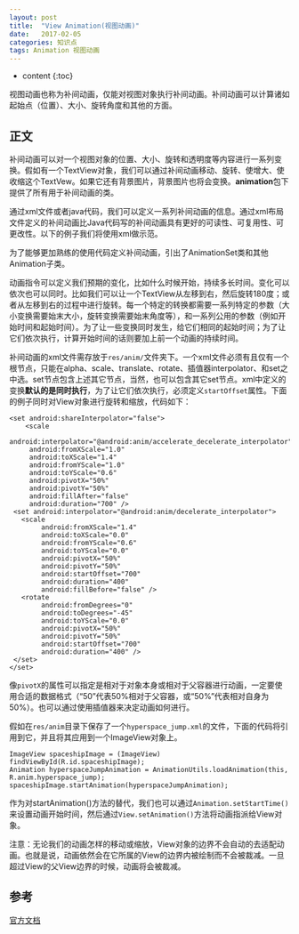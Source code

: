 ```yaml
---
layout: post
title:  "View Animation(视图动画)"
date:   2017-02-05
categories: 知识点
tags: Animation 视图动画
---
```


* content
{:toc}

视图动画也称为补间动画，仅能对视图对象执行补间动画。补间动画可以计算诸如起始点（位置）、大小、旋转角度和其他的方面。




## 正文

补间动画可以对一个视图对象的位置、大小、旋转和透明度等内容进行一系列变换。假如有一个TextView对象，我们可以通过补间动画移动、旋转、使增大、使收缩这个TextVew。如果它还有背景图片，背景图片也将会变换。**animation**包下提供了所有用于补间动画的类。

通过xml文件或者java代码，我们可以定义一系列补间动画的信息。通过xml布局文件定义的补间动画比Java代码写的补间动画具有更好的可读性、可复用性、可更改性。以下的例子我们将使用xml做示范。

为了能够更加熟练的使用代码定义补间动画，引出了AnimationSet类和其他Animation子类。

动画指令可以定义我们预期的变化，比如什么时候开始，持续多长时间。变化可以依次也可以同时。比如我们可以让一个TextView从左移到右，然后旋转180度；或者从左移到右的过程中进行旋转。每一个特定的转换都需要一系列特定的参数（大小变换需要始末大小，旋转变换需要始末角度等），和一系列公用的参数（例如开始时间和起始时间）。为了让一些变换同时发生，给它们相同的起始时间；为了让它们依次执行，计算开始时间的话则要加上前一个动画的持续时间。

补间动画的xml文件需存放于`res/anim/`文件夹下。一个xml文件必须有且仅有一个根节点，只能在alpha、scale、translate、rotate、插值器interpolator、和set之中选。set节点包含上述其它节点，当然，也可以包含其它set节点。xml中定义的变换**默认的是同时执行**，为了让它们依次执行，必须定义`startOffset`属性。下面的例子同时对View对象进行旋转和缩放，代码如下：

    <set android:shareInterpolator="false">
        <scale
         android:interpolator="@android:anim/accelerate_decelerate_interpolator"
         android:fromXScale="1.0"
         android:toXScale="1.4"
         android:fromYScale="1.0"
         android:toYScale="0.6"
         android:pivotX="50%"
         android:pivotY="50%"
         android:fillAfter="false"
         android:duration="700" />
     <set android:interpolator="@android:anim/decelerate_interpolator">
       <scale
            android:fromXScale="1.4"
            android:toXScale="0.0"
            android:fromYScale="0.6"
            android:toYScale="0.0"
            android:pivotX="50%"
            android:pivotY="50%"
            android:startOffset="700"
            android:duration="400"
            android:fillBefore="false" />
       <rotate
            android:fromDegrees="0"
            android:toDegrees="-45"
            android:toYScale="0.0"
        	android:pivotX="50%"
        	android:pivotY="50%"
       	    android:startOffset="700"
       	    android:duration="400" />
     </set>
    </set>

像`pivotX`的属性可以指定是相对于对象本身或相对于父容器进行动画，一定要使用合适的数据格式（“50”代表50%相对于父容器，或“50%”代表相对自身为50%）。也可以通过使用插值器来决定动画如何进行。


假如在`res/anim`目录下保存了一个`hyperspace_jump.xml`的文件，下面的代码将引用到它，并且将其应用到一个ImageView对象上。

    ImageView spaceshipImage = (ImageView) findViewById(R.id.spaceshipImage);
    Animation hyperspaceJumpAnimation = AnimationUtils.loadAnimation(this, R.anim.hyperspace_jump);
    spaceshipImage.startAnimation(hyperspaceJumpAnimation);

作为对startAnimation()方法的替代，我们也可以通过`Animation.setStartTime()`来设置动画开始时间，然后通过`View.setAnimation()`方法将动画指派给View对象。

注意：无论我们的动画怎样的移动或缩放，View对象的边界不会自动的去适配动画。也就是说，动画依然会在它所属的View的边界内被绘制而不会被裁减。一旦超过View的父View边界的时候，动画将会被裁减。

## 参考

[官方文档](https://developer.android.google.cn/guide/topics/graphics/view-animation.html)